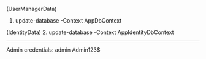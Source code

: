 (UserManagerData)
1. update-database -Context AppDbContext

(IdentityData)
2. update-database -Context AppIdentityDbContext

---

Admin credentials:
admin
Admin123$
